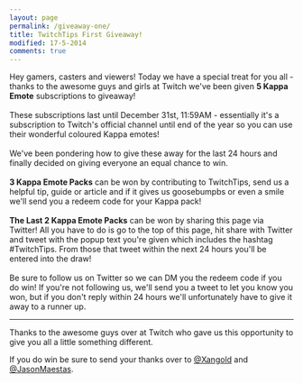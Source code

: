 ```yaml
---
layout: page
permalink: /giveaway-one/
title: TwitchTips First Giveaway!
modified: 17-5-2014
comments: true
---
```

Hey gamers, casters and viewers! Today we have a special treat for you all - thanks to the awesome guys and girls at Twitch we've been given **5 Kappa Emote** subscriptions to giveaway!  
<br>
These subscriptions last until December 31st, 11:59AM - essentially it's a subscription to Twitch's official channel until end of the year so you can use their wonderful coloured Kappa emotes!  
<br>
We've been pondering how to give these away for the last 24 hours and finally decided on giving everyone an equal chance to win.  
<br>
**3 Kappa Emote Packs** can be won by contributing to TwitchTips, send us a helpful tip, guide or article and if it gives us goosebumpbs or even a smile we'll send you a redeem code for your Kappa pack!  
<br>
**The Last 2 Kappa Emote Packs** can be won  by sharing this page via Twitter! All you have to do is go to the top of this page, hit share with Twitter and tweet with the popup text you're given which includes the hashtag #TwitchTips. From those that tweet within the next 24 hours you'll be entered into the draw!    
<br>
Be sure to follow us on Twitter so we can DM you the redeem code if you do win! If you're not following us, we'll send you a tweet to let you know you won, but if you don't reply within 24 hours we'll unfortunately have to give it away to a runner up.

---

Thanks to the awesome guys over at Twitch who gave us this opportunity to give you all a little something different. 

If you do win be sure to send your thanks over to [@Xangold](https://www.twitter.com/xangold) and [@JasonMaestas](https://www.twitter.com/JasonMaestas).

